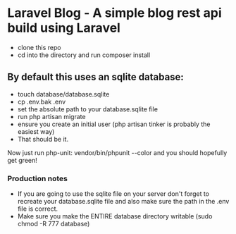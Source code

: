 # Laravel Blog - A simple blog rest api build using Laravel

- clone this repo
- cd into the directory and run composer install

## By default this uses an sqlite database:
- touch database/database.sqlite
- cp .env.bak .env 
- set the absolute path to your database.sqlite file
- run php artisan migrate
- ensure you create an initial user (php artisan tinker is probably the easiest way)
- That should be it.

Now just run php-unit: vendor/bin/phpunit --color and you should hopefully get green!

### Production notes
- If you are going to use the sqlite file on your server don't forget to recreate your database.sqlite file and also make sure the path in the .env file is correct.
- Make sure you make the ENTIRE database directory writable (sudo chmod -R 777 database)
